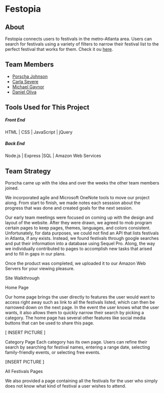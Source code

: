 # Festopia

## About
Festopia connects users to festivals in the metro-Atlanta area. Users can search for festivals using a variety of filters to narrow their festival list to the perfect festival that works for them. Check it ou [here].


## Team Members
- [Porscha Johnson]
- [Carla Severe]
- [Michael Gaynor]
- [Daniel Oliva]


## Tools Used for This Project


##### Front End

HTML |  CSS | JavaScript | jQuery 

##### Back End

 Node.js | Express |SQL | Amazon Web Services


## Team Strategy

Porscha came up with the idea and over the weeks the other team members joined. 

We incorporated agile and Microsoft OneNote tools to move our project along. From start to finish, we made notes each sesssion about the progress that was done and created goals for the next session.

Our early team meetings were focused on coming up with the design and layout of the website. After they were drawn, we agreed to mob program certain pages to keep pages, themes, languages, and colors consistent. Unfortunately, for data purposes, we could not find an API that lists festivals in Atlanta, if any exists. Instead, we found festivals through google searches and put their information into a database using Sequel Pro. Along, the way we individually contributed to pages to accomplish new tasks that arised and to fill in gaps in our plans.

Once the product was completed, we uploaded it to our Amazon Web Servers for your viewing pleasure.


Site Walkthrough

Home Page

Our home page brings the user directly to features the user would want to access right away such as link to all the festivals listed, which can then be narrowed down on the next page. In the event the user knows what the user wants, it also allows them to quickly narrow their search by picking a category. The home page has several other features like social media buttons that can be used to share this page. 


[ INSERT PICTURE ]



Category Page
Each category has its own page. Users can refine their search by searching for festival names, entering a range date, selecting family-friendly events, or selecting free events. 



[INSERT PICTURE ]


All Festivals Pages

We also provided a page containing all the festivals for the user who simply does not know what kind of festival a user wishes to attend. 


[Porscha Johnson]:<https://github.com/Porscha07>
[Carla Severe]: <https://github.com/csevere>
[Michael Gaynor]: <https://github.com/MichaelGaynor>
[Daniel Oliva]: <https://github.com/kalgcny09>
[here]:<>
